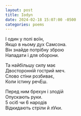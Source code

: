 ```yaml
---
layout: post
title: Iodyn
date: 2024-02-18 15:07:00 -0500
categories: poems
---
```


І один у полі воїн,\
Якщо в ньому дух Самсона.\
Він знайде потрібну зброю\
Нападати і для оборони.

Та найбільшу силу має\
Двосторонній гострий меч.\
Слово стіни розбиває,\
Коли істину речЕш.

Перед ним брехун і злодій\
Опускають руки.\
5 осіб чи 6 народів\
Відкидають стріли й лУки.